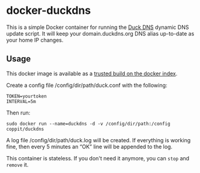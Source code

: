 docker-duckdns
==============

This is a simple Docker container for running the [Duck DNS](http://duckdns.org) dynamic DNS update script. It will keep
your domain.duckdns.org DNS alias up-to-date as your home IP changes.

Usage
-----

This docker image is available as a [trusted build on the docker index](https://index.docker.io/u/coppit/duckdns/).

Create a config file /config/dir/path/duck.conf with the following:

```DOMAINS=yourdomain
TOKEN=yourtoken
INTERVAL=5m
```

Then run:

`sudo docker run --name=duckdns -d -v /config/dir/path:/config coppit/duckdns`

A log file /config/dir/path/duck.log will be created. If everything is working fine, then every 5 minutes an “OK” line
will be appended to the log.

This container is stateless. If you don't need it anymore, you can `stop` and `remove` it.
